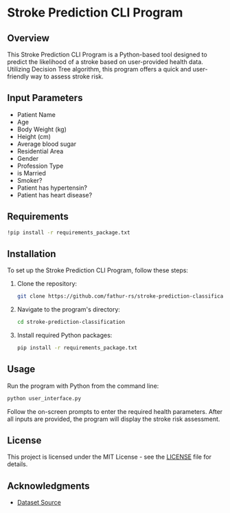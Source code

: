 # Stroke Prediction CLI Program

## Overview
This Stroke Prediction CLI Program is a Python-based tool designed to predict the likelihood of a stroke based on user-provided health data. Utilizing Decision Tree algorithm, this program offers a quick and user-friendly way to assess stroke risk.

## Input Parameters
- Patient Name
- Age
- Body Weight (kg)
- Height (cm)
- Average blood sugar
- Residential Area
- Gender
- Profession Type
- is Married
- Smoker?
- Patient has hypertensin?
- Patient has heart disease?

## Requirements
   ```bash
   !pip install -r requirements_package.txt
   ```

## Installation
To set up the Stroke Prediction CLI Program, follow these steps:

1. Clone the repository:
   ```bash
   git clone https://github.com/fathur-rs/stroke-prediction-classification.git
   ```
2. Navigate to the program's directory:
   ```bash
   cd stroke-prediction-classification
   ```
3. Install required Python packages:
   ```bash
   pip install -r requirements_package.txt
   ```

## Usage
Run the program with Python from the command line:

```bash
python user_interface.py
```

Follow the on-screen prompts to enter the required health parameters. After all inputs are provided, the program will display the stroke risk assessment.

## License
This project is licensed under the MIT License - see the [LICENSE](LICENSE) file for details.

## Acknowledgments
- [Dataset Source](https://www.kaggle.com/datasets/fedesoriano/stroke-prediction-dataset)

